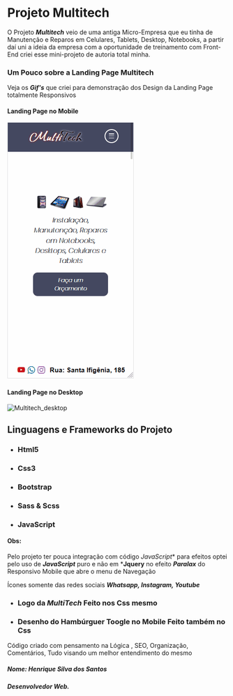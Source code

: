 # Projeto Multitech

  O Projeto ***Multitech*** veio de uma antiga Micro-Empresa que eu tinha de Manutenção e Reparos em Celulares, Tablets, Desktop, Notebooks, a partir daí uni a ideia da empresa com a oportunidade de treinamento com Front-End  criei esse mini-projeto de autoria total minha.



### Um Pouco sobre a Landing Page Multitech

Veja os ***Gif's*** que criei para demonstração dos Design da Landing Page totalmente Responsivos

#### Landing Page no Mobile


![MultitechMobile](./assets/Gifs/MultitechMobile.gif)



#### Landing Page no Desktop

![Multitech_desktop](assets/Gifs/Multitech_desktop.gif)





## Linguagens e Frameworks do Projeto

- ###           Html5

- ###           Css3

- ###           Bootstrap

- ###           Sass & Scss

- ###           JavaScript



#### Obs:

Pelo projeto ter pouca integração com código *JavaScript** para efeitos optei pelo uso de ***JavaScript*** puro e não em ***Jquery** no efeito ***Paralax***  do Responsivo Mobile que abre o menu de Navegação 



Ícones somente das redes sociais ***Whatsapp, Instagram, Youtube***

- ### Logo da ***MultiTech*** Feito nos Css mesmo

- ### Desenho do Hambúrguer Toogle no Mobile Feito também no Css  



Código criado com pensamento na  Lógica , SEO, Organização, Comentários, Tudo visando um melhor entendimento do mesmo 



##### ***Nome: Henrique Silva dos Santos***

##### ***Desenvolvedor Web.***







